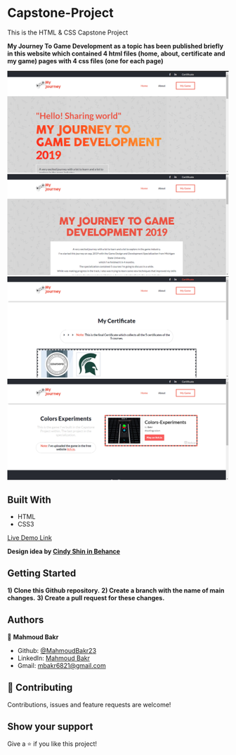 # Capstone-Project
This is the HTML &amp; CSS Capstone Project

**My Journey To Game Development as a topic has been published briefly in this website which contained 4 html files (home, about, certificate and my game) pages with 4 css files (one for each page)**

![screenshot](./Images/homescreen.png)
![screenshot](./Images/aboutscreen.png)
![screenshot](./Images/certificatescreen.png)
![screenshot](./Images/mygamescreen.png)

## Built With

- HTML
- CSS3

[Live Demo Link](https://xenodochial-tereshkova-e00530.netlify.app/)

**Design idea by [Cindy Shin in Behance](https://www.behance.net/adagio07)**

## Getting Started

**1) Clone this Github repository.**
**2) Create a branch with the name of main changes.**
**3) Create a pull request for these changes.**

## Authors

👤 **Mahmoud Bakr**

- Github: [@MahmoudBakr23](https://github.com/MahmoudBakr23)
- LinkedIn: [Mahmoud Bakr](https://www.linkedin.com/in/mahmoud-bakr-a76323194/)
- Gmail: mbakr6821@gmail.com

## 🤝 Contributing

Contributions, issues and feature requests are welcome!

## Show your support

Give a ⭐️ if you like this project!